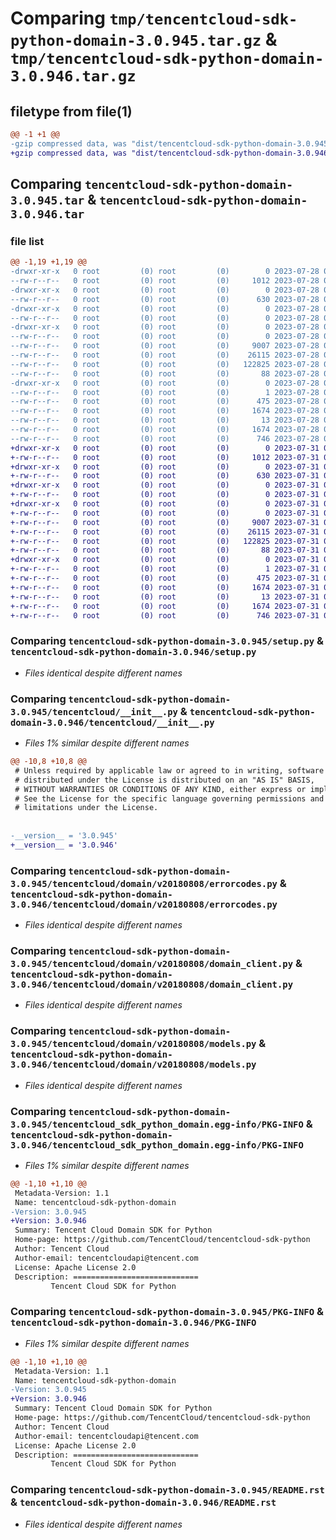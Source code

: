 # Comparing `tmp/tencentcloud-sdk-python-domain-3.0.945.tar.gz` & `tmp/tencentcloud-sdk-python-domain-3.0.946.tar.gz`

## filetype from file(1)

```diff
@@ -1 +1 @@
-gzip compressed data, was "dist/tencentcloud-sdk-python-domain-3.0.945.tar", last modified: Fri Jul 28 00:27:03 2023, max compression
+gzip compressed data, was "dist/tencentcloud-sdk-python-domain-3.0.946.tar", last modified: Mon Jul 31 00:25:05 2023, max compression
```

## Comparing `tencentcloud-sdk-python-domain-3.0.945.tar` & `tencentcloud-sdk-python-domain-3.0.946.tar`

### file list

```diff
@@ -1,19 +1,19 @@
-drwxr-xr-x   0 root         (0) root         (0)        0 2023-07-28 00:27:03.000000 tencentcloud-sdk-python-domain-3.0.945/
--rw-r--r--   0 root         (0) root         (0)     1012 2023-07-28 00:27:03.000000 tencentcloud-sdk-python-domain-3.0.945/setup.py
-drwxr-xr-x   0 root         (0) root         (0)        0 2023-07-28 00:27:03.000000 tencentcloud-sdk-python-domain-3.0.945/tencentcloud/
--rw-r--r--   0 root         (0) root         (0)      630 2023-07-28 00:27:03.000000 tencentcloud-sdk-python-domain-3.0.945/tencentcloud/__init__.py
-drwxr-xr-x   0 root         (0) root         (0)        0 2023-07-28 00:27:03.000000 tencentcloud-sdk-python-domain-3.0.945/tencentcloud/domain/
--rw-r--r--   0 root         (0) root         (0)        0 2023-07-28 00:27:03.000000 tencentcloud-sdk-python-domain-3.0.945/tencentcloud/domain/__init__.py
-drwxr-xr-x   0 root         (0) root         (0)        0 2023-07-28 00:27:03.000000 tencentcloud-sdk-python-domain-3.0.945/tencentcloud/domain/v20180808/
--rw-r--r--   0 root         (0) root         (0)        0 2023-07-28 00:27:03.000000 tencentcloud-sdk-python-domain-3.0.945/tencentcloud/domain/v20180808/__init__.py
--rw-r--r--   0 root         (0) root         (0)     9007 2023-07-28 00:27:03.000000 tencentcloud-sdk-python-domain-3.0.945/tencentcloud/domain/v20180808/errorcodes.py
--rw-r--r--   0 root         (0) root         (0)    26115 2023-07-28 00:27:03.000000 tencentcloud-sdk-python-domain-3.0.945/tencentcloud/domain/v20180808/domain_client.py
--rw-r--r--   0 root         (0) root         (0)   122825 2023-07-28 00:27:03.000000 tencentcloud-sdk-python-domain-3.0.945/tencentcloud/domain/v20180808/models.py
--rw-r--r--   0 root         (0) root         (0)       88 2023-07-28 00:27:03.000000 tencentcloud-sdk-python-domain-3.0.945/setup.cfg
-drwxr-xr-x   0 root         (0) root         (0)        0 2023-07-28 00:27:03.000000 tencentcloud-sdk-python-domain-3.0.945/tencentcloud_sdk_python_domain.egg-info/
--rw-r--r--   0 root         (0) root         (0)        1 2023-07-28 00:27:03.000000 tencentcloud-sdk-python-domain-3.0.945/tencentcloud_sdk_python_domain.egg-info/dependency_links.txt
--rw-r--r--   0 root         (0) root         (0)      475 2023-07-28 00:27:03.000000 tencentcloud-sdk-python-domain-3.0.945/tencentcloud_sdk_python_domain.egg-info/SOURCES.txt
--rw-r--r--   0 root         (0) root         (0)     1674 2023-07-28 00:27:03.000000 tencentcloud-sdk-python-domain-3.0.945/tencentcloud_sdk_python_domain.egg-info/PKG-INFO
--rw-r--r--   0 root         (0) root         (0)       13 2023-07-28 00:27:03.000000 tencentcloud-sdk-python-domain-3.0.945/tencentcloud_sdk_python_domain.egg-info/top_level.txt
--rw-r--r--   0 root         (0) root         (0)     1674 2023-07-28 00:27:03.000000 tencentcloud-sdk-python-domain-3.0.945/PKG-INFO
--rw-r--r--   0 root         (0) root         (0)      746 2023-07-28 00:27:03.000000 tencentcloud-sdk-python-domain-3.0.945/README.rst
+drwxr-xr-x   0 root         (0) root         (0)        0 2023-07-31 00:25:05.000000 tencentcloud-sdk-python-domain-3.0.946/
+-rw-r--r--   0 root         (0) root         (0)     1012 2023-07-31 00:25:05.000000 tencentcloud-sdk-python-domain-3.0.946/setup.py
+drwxr-xr-x   0 root         (0) root         (0)        0 2023-07-31 00:25:05.000000 tencentcloud-sdk-python-domain-3.0.946/tencentcloud/
+-rw-r--r--   0 root         (0) root         (0)      630 2023-07-31 00:25:05.000000 tencentcloud-sdk-python-domain-3.0.946/tencentcloud/__init__.py
+drwxr-xr-x   0 root         (0) root         (0)        0 2023-07-31 00:25:05.000000 tencentcloud-sdk-python-domain-3.0.946/tencentcloud/domain/
+-rw-r--r--   0 root         (0) root         (0)        0 2023-07-31 00:25:05.000000 tencentcloud-sdk-python-domain-3.0.946/tencentcloud/domain/__init__.py
+drwxr-xr-x   0 root         (0) root         (0)        0 2023-07-31 00:25:05.000000 tencentcloud-sdk-python-domain-3.0.946/tencentcloud/domain/v20180808/
+-rw-r--r--   0 root         (0) root         (0)        0 2023-07-31 00:25:05.000000 tencentcloud-sdk-python-domain-3.0.946/tencentcloud/domain/v20180808/__init__.py
+-rw-r--r--   0 root         (0) root         (0)     9007 2023-07-31 00:25:05.000000 tencentcloud-sdk-python-domain-3.0.946/tencentcloud/domain/v20180808/errorcodes.py
+-rw-r--r--   0 root         (0) root         (0)    26115 2023-07-31 00:25:05.000000 tencentcloud-sdk-python-domain-3.0.946/tencentcloud/domain/v20180808/domain_client.py
+-rw-r--r--   0 root         (0) root         (0)   122825 2023-07-31 00:25:05.000000 tencentcloud-sdk-python-domain-3.0.946/tencentcloud/domain/v20180808/models.py
+-rw-r--r--   0 root         (0) root         (0)       88 2023-07-31 00:25:05.000000 tencentcloud-sdk-python-domain-3.0.946/setup.cfg
+drwxr-xr-x   0 root         (0) root         (0)        0 2023-07-31 00:25:05.000000 tencentcloud-sdk-python-domain-3.0.946/tencentcloud_sdk_python_domain.egg-info/
+-rw-r--r--   0 root         (0) root         (0)        1 2023-07-31 00:25:05.000000 tencentcloud-sdk-python-domain-3.0.946/tencentcloud_sdk_python_domain.egg-info/dependency_links.txt
+-rw-r--r--   0 root         (0) root         (0)      475 2023-07-31 00:25:05.000000 tencentcloud-sdk-python-domain-3.0.946/tencentcloud_sdk_python_domain.egg-info/SOURCES.txt
+-rw-r--r--   0 root         (0) root         (0)     1674 2023-07-31 00:25:05.000000 tencentcloud-sdk-python-domain-3.0.946/tencentcloud_sdk_python_domain.egg-info/PKG-INFO
+-rw-r--r--   0 root         (0) root         (0)       13 2023-07-31 00:25:05.000000 tencentcloud-sdk-python-domain-3.0.946/tencentcloud_sdk_python_domain.egg-info/top_level.txt
+-rw-r--r--   0 root         (0) root         (0)     1674 2023-07-31 00:25:05.000000 tencentcloud-sdk-python-domain-3.0.946/PKG-INFO
+-rw-r--r--   0 root         (0) root         (0)      746 2023-07-31 00:25:05.000000 tencentcloud-sdk-python-domain-3.0.946/README.rst
```

### Comparing `tencentcloud-sdk-python-domain-3.0.945/setup.py` & `tencentcloud-sdk-python-domain-3.0.946/setup.py`

 * *Files identical despite different names*

### Comparing `tencentcloud-sdk-python-domain-3.0.945/tencentcloud/__init__.py` & `tencentcloud-sdk-python-domain-3.0.946/tencentcloud/__init__.py`

 * *Files 1% similar despite different names*

```diff
@@ -10,8 +10,8 @@
 # Unless required by applicable law or agreed to in writing, software
 # distributed under the License is distributed on an "AS IS" BASIS,
 # WITHOUT WARRANTIES OR CONDITIONS OF ANY KIND, either express or implied.
 # See the License for the specific language governing permissions and
 # limitations under the License.
 
 
-__version__ = '3.0.945'
+__version__ = '3.0.946'
```

### Comparing `tencentcloud-sdk-python-domain-3.0.945/tencentcloud/domain/v20180808/errorcodes.py` & `tencentcloud-sdk-python-domain-3.0.946/tencentcloud/domain/v20180808/errorcodes.py`

 * *Files identical despite different names*

### Comparing `tencentcloud-sdk-python-domain-3.0.945/tencentcloud/domain/v20180808/domain_client.py` & `tencentcloud-sdk-python-domain-3.0.946/tencentcloud/domain/v20180808/domain_client.py`

 * *Files identical despite different names*

### Comparing `tencentcloud-sdk-python-domain-3.0.945/tencentcloud/domain/v20180808/models.py` & `tencentcloud-sdk-python-domain-3.0.946/tencentcloud/domain/v20180808/models.py`

 * *Files identical despite different names*

### Comparing `tencentcloud-sdk-python-domain-3.0.945/tencentcloud_sdk_python_domain.egg-info/PKG-INFO` & `tencentcloud-sdk-python-domain-3.0.946/tencentcloud_sdk_python_domain.egg-info/PKG-INFO`

 * *Files 1% similar despite different names*

```diff
@@ -1,10 +1,10 @@
 Metadata-Version: 1.1
 Name: tencentcloud-sdk-python-domain
-Version: 3.0.945
+Version: 3.0.946
 Summary: Tencent Cloud Domain SDK for Python
 Home-page: https://github.com/TencentCloud/tencentcloud-sdk-python
 Author: Tencent Cloud
 Author-email: tencentcloudapi@tencent.com
 License: Apache License 2.0
 Description: ============================
         Tencent Cloud SDK for Python
```

### Comparing `tencentcloud-sdk-python-domain-3.0.945/PKG-INFO` & `tencentcloud-sdk-python-domain-3.0.946/PKG-INFO`

 * *Files 1% similar despite different names*

```diff
@@ -1,10 +1,10 @@
 Metadata-Version: 1.1
 Name: tencentcloud-sdk-python-domain
-Version: 3.0.945
+Version: 3.0.946
 Summary: Tencent Cloud Domain SDK for Python
 Home-page: https://github.com/TencentCloud/tencentcloud-sdk-python
 Author: Tencent Cloud
 Author-email: tencentcloudapi@tencent.com
 License: Apache License 2.0
 Description: ============================
         Tencent Cloud SDK for Python
```

### Comparing `tencentcloud-sdk-python-domain-3.0.945/README.rst` & `tencentcloud-sdk-python-domain-3.0.946/README.rst`

 * *Files identical despite different names*


